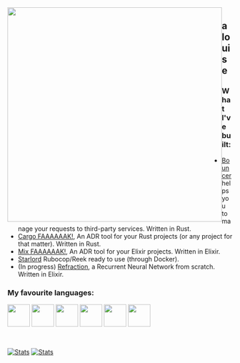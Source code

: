 <img src="me.gif" style="text-align:center;width: 480px;float: left;"/>
    
## a louise

### What I've built:

 - [Bouncer](https://github.com/thelastinuit/bouncer) helps you to manage your requests to third-party services. Written in Rust.
 - [Cargo FAAAAAAK!](https://github.com/thelastinuit/cargo-fak), An ADR tool for your Rust projects (or any project for that matter). Written in Rust.
 - [Mix FAAAAAAK!](https://github.com/thelastinuit/mix_fak), An ADR tool for your Elixir projects. Written in Elixir.
 - [Starlord](https://github.com/thelastinuit/starlord) Rubocop/Reek ready to use (through Docker). 
 - (In progress) [Refraction](https://github.com/thelastinuit/refraction), a Recurrent Neural Network from scratch. Written in Elixir.

### My favourite languages:

[rust]: https://rust-lang.org
[ruby]: http://ruby-lang.org/en
[js]: https://developer.mozilla.org/en-US/docs/Web/JavaScript
[vim]: http://www.vim.org
[i3wm]: https://i3wm.org
[svelte]: https://svelte.dev
[elm]: https://elm-lang.org
[elixir]: https://elixir-lang.org

[<img src="https://hex.pm/images/elixir-9c0fa8bb2b5d2d6a685d9c59f7cec77a.png" height="50px" />][elixir]
[<img src="https://cnet1.cbsistatic.com/img/2013/04/02/3ded8fcf-fdb6-11e2-8c7c-d4ae52e62bcc/rust.png" width="50px" />][rust]
[<img src="https://bgasparotto.com/wp-content/uploads/2016/03/ruby-logo.png" width="50px" />][ruby]
[<img src="https://codingthesmartway.com/wp-content/uploads/2019/12/logo_svelte.png" width="50px" />][svelte] 
[<img src="https://upload.wikimedia.org/wikipedia/commons/thumb/9/9f/Vimlogo.svg/1200px-Vimlogo.svg.png" width="50px" />][vim] 
[<img src="https://pbs.twimg.com/profile_images/1145449163/logo.png" width="50px" />][i3wm]

<br>

[![Stats](https://github-readme-stats.vercel.app/api?username=thelastinuit&show_icons=true&count_private=true&langs_count=20&layout=compact)](https://github.com/anuraghazra/github-readme-stats)
[![Stats](https://github-readme-stats.vercel.app/api/top-langs/?username=thelastinuit&show_icons=true&count_private=true&langs_count=20&layout=compact&hide=html,css)](https://github.com/anuraghazra/github-readme-stats)
